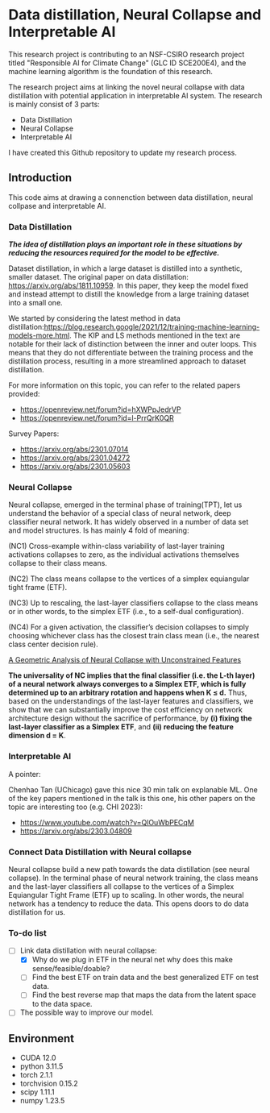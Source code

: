 # Data distillation, Neural Collapse and Interpretable AI

This research project is contributing to an NSF-CSIRO research project titled "Responsible AI for Climate Change" (GLC ID SCE200E4), and the machine learning algorithm is the foundation of this research.

The research project aims at linking the novel neural collapse with data distillation with potential application in interpretable AI system. The research is mainly consist of 3 parts:

- Data Distillation
- Neural Collapse
- Interpretable AI

I have created this Github repository to update my research process.

## Introduction

This code aims at drawing a connenction between data distillation, neural collpase and interpretable AI.

### Data Distillation

***The idea of distillation plays an important role in these situations by reducing the resources required for the model to be effective.***

Dataset distillation, in which a large dataset is distilled into a synthetic, smaller dataset. The original paper on data distillation: https://arxiv.org/abs/1811.10959. In this paper, they keep the model fixed and instead attempt to distill the knowledge from a large training dataset into a small one.

We started by considering the latest method in data distillation:https://blog.research.google/2021/12/training-machine-learning-models-more.html. The KIP and LS methods mentioned in the text are notable for their lack of distinction between the inner and outer loops. This means that they do not differentiate between the training process and the distillation process, resulting in a more streamlined approach to dataset distillation.

For more information on this topic, you can refer to the related papers provided:

- https://openreview.net/forum?id=hXWPpJedrVP
- https://openreview.net/forum?id=l-PrrQrK0QR

Survey Papers:

- https://arxiv.org/abs/2301.07014
- https://arxiv.org/abs/2301.04272
- https://arxiv.org/abs/2301.05603

### Neural Collapse

Neural collapse, emerged in the terminal phase of training(TPT), let us understand the behavior of a special class of neural network, deep classifier neural network. It has widely observed in a number of data set and model structures. Is has mainly 4 fold of meaning:

(NC1) Cross-example within-class variability of last-layer training activations collapses to zero, as the individual activations themselves collapse to their class means.

(NC2) The class means collapse to the vertices of a simplex equiangular tight frame (ETF).

(NC3) Up to rescaling, the last-layer classifiers collapse to the class means or in other words, to the simplex ETF (i.e., to a self-dual configuration).

(NC4) For a given activation, the classifier’s decision collapses to simply choosing whichever class has the closest train class mean (i.e., the nearest class center decision rule).

[A Geometric Analysis of Neural Collapse with Unconstrained Features](https://arxiv.org/abs/2105.02375)

**The universality of NC implies that the final classifier (i.e. the L-th layer) of a neural network always converges to a Simplex ETF, which is fully determined up to an arbitrary rotation and happens when K ≤ d.** Thus, based on the understandings of the last-layer features and classifiers, we show that we can substantially improve the cost efficiency on network architecture design without the sacrifice of performance, by **(i) fixing the last-layer classifier as a Simplex ETF**, and **(ii) reducing the feature dimension d = K**.

### Interpretable AI

A pointer:

Chenhao Tan (UChicago) gave this nice 30 min talk on explanable ML. One of the key papers mentioned in the talk is this one, his other papers on the topic are interesting too (e.g. CHI 2023):

- https://www.youtube.com/watch?v=QlOuWbPECqM
- https://arxiv.org/abs/2303.04809

### Connect Data Distillation with Neural collapse

Neural collapse build a new path towards the data distillation (see neural collapse). In the terminal phase of neural network training, the class means and the last-layer classifiers all collapse to the vertices of a Simplex Equiangular Tight Frame (ETF) up to scaling. In other words, the neural network has a tendency to reduce the data. This opens doors to do data distillation for us. 

### To-do list

- [ ]  Link data distillation with neural collapse:
    - [x]  Why do we plug in ETF in the neural net why does this make sense/feasible/doable?
    - [ ]  Find the best ETF on train data and the best generalized ETF on test data.
    - [ ]  Find the best reverse map that maps the data from the latent space to the data space.
- [ ]  The possible way to improve our model.

## Environment

- CUDA 12.0
- python 3.11.5
- torch 2.1.1
- torchvision 0.15.2
- scipy 1.11.1
- numpy 1.23.5